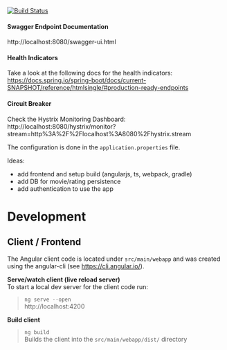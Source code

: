 [![Build Status](https://travis-ci.com/ynnckth/movie-ticket-service.svg?branch=master)](https://travis-ci.com/ynnckth/movie-ticket-service)


#### Swagger Endpoint Documentation
http://localhost:8080/swagger-ui.html

#### Health Indicators
Take a look at the following docs for the health indicators:  
https://docs.spring.io/spring-boot/docs/current-SNAPSHOT/reference/htmlsingle/#production-ready-endpoints

#### Circuit Breaker
Check the Hystrix Monitoring Dashboard:  
http://localhost:8080/hystrix/monitor?stream=http%3A%2F%2Flocalhost%3A8080%2Fhystrix.stream

The configuration is done in the `application.properties` file.

Ideas:  
- add frontend and setup build (angularjs, ts, webpack, gradle)
- add DB for movie/rating persistence
- add authentication to use the app

# Development

## Client / Frontend

The Angular client code is located under `src/main/webapp`
and was created using the angular-cli (see https://cli.angular.io/).

**Serve/watch client (live reload server)**  
To start a local dev server for the client code run:  
> `ng serve --open`    
http://localhost:4200

**Build client**
> `ng build`   
Builds the client into the `src/main/webapp/dist/` directory
